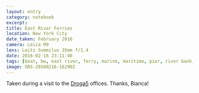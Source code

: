 ```yaml
--- 
layout: entry
category: notebook
excerpt:
title: East River Ferries
location: New York City
date_taken: February 2016
camera: Leica M9
lens: Leitz Summilux 35mm f/1.4
date: 2016-02-16 23:11:40
tags: [boat, bw, east river, ferry, marine, maritime, pier, river bank, riverside, ship, wake, water, waves]
image: GRS-20160216-162902
---
```

Taken during a visit to the <a href="http://droga5.com/">Droga5</a> offices. Thanks, Bianca!